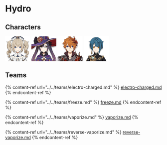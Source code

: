 # Hydro

## Characters

![](../../.gitbook/assets/UI_AvatarIcon_Barbara.png) ![](../../.gitbook/assets/UI_AvatarIcon_Mona.png) ![](../../.gitbook/assets/ui_avataricon_tartaglia.png) ![](../../.gitbook/assets/UI_AvatarIcon_Xingqiu.png)

## Teams

{% content-ref url="../../teams/electro-charged.md" %}
[electro-charged.md](../../teams/electro-charged.md)
{% endcontent-ref %}

{% content-ref url="../../teams/freeze.md" %}
[freeze.md](../../teams/freeze.md)
{% endcontent-ref %}

{% content-ref url="../../teams/vaporize.md" %}
[vaporize.md](../../teams/vaporize.md)
{% endcontent-ref %}

{% content-ref url="../../teams/reverse-vaporize.md" %}
[reverse-vaporize.md](../../teams/reverse-vaporize.md)
{% endcontent-ref %}
